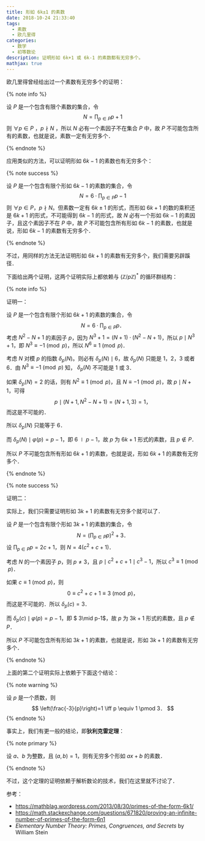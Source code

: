 ```yaml
---
title: 形如 6k±1 的素数
date: 2018-10-24 21:33:40
tags:
  - 素数
  - 欧几里得
categories:
  - 数学
  - 初等数论
description: 证明形如 6k+1 或 6k-1 的素数都有无穷多个。
mathjax: true
---
```


欧几里得曾经给出过一个素数有无穷多个的证明：

{% note info %}

设 $P$ 是一个包含有限个素数的集合，令
$$
N=\prod_{p \in P} p + 1
$$
则 $\forall p \in P$ ，$p \nmid N$ ，所以 $N$ 必有一个素因子不在集合 $P$ 中，故 $P$ 不可能包含所有的素数，也就是说，素数一定有无穷多个．

{% endnote %}

应用类似的方法，可以证明形如 $6k - 1$ 的素数也有无穷多个：

{% note success %}

设 $P$ 是一个包含有限个形如 $6k - 1$ 的素数的集合，令
$$
N=6 \cdot \prod_{p \in P} p - 1
$$
则 $\forall p \in P$，$p \nmid N$。但素数一定有 $6k \pm 1$ 的形式，而形如 $6k+1$ 的数的乘积还是 $6k+1$ 的形式，不可能得到 $6k-1$ 的形式，故 $N$ 必有一个形如 $6k-1$ 的素因子，且这个素因子不在 $P$ 中，故 $P$ 不可能包含所有形如 $6k - 1$ 的素数，也就是说，形如 $6k - 1$ 的素数有无穷多个．

{% endnote %}

不过，用同样的方法无法证明形如 $6k+1$ 的素数有无穷多个，我们需要另辟蹊径．

下面给出两个证明，这两个证明实际上都依赖与 $(\mathbb{Z}/p\mathbb{Z})^*$ 的循环群结构：

{% note info %}

证明一：

设 $P$ 是一个包含有限个形如 $6k + 1$ 的素数的集合，令
$$
N = 6 \cdot \prod_{p \in P} p．
$$
考虑 $N^2-N+1$ 的素因子 $p$，因为 $N^3+1=(N+1) \cdot (N^2-N+1)$，所以 $p \mid N^3+1$，即 $N^3 \equiv -1 \pmod p$，所以 $N^6 \equiv 1 \pmod p$．

考虑 $N$ 对模 $p$ 的指数 $\delta_p (N)$。则必有 $\delta_p (N) \mid 6$，故 $\delta_p (N)$ 只能是 $1$，$2$，$3$ 或者 $6$．由 $N^3 \equiv -1 \pmod p$ 知， $\delta_p (N)$ 不可能是 $1$ 或 $3$．

如果 $\delta_p (N) = 2$ 的话，则有 $N^2 \equiv 1 \pmod p$，且 $N \equiv -1 \pmod p$，故 $p \mid N+1$，可得
$$
p \mid (N+1, N^2-N+1) = (N+1, 3) =1，
$$
而这是不可能的．

所以 $\delta_p (N)$ 只能等于 $6$．

而  $\delta_p (N) \mid \varphi(p) = p-1$，即 $6 \mid p-1$，故 $p$ 为 $6k+1$ 形式的素数，且 $p \notin P$．

所以 $P$ 不可能包含所有形如 $6k + 1$ 的素数，也就是说，形如 $6k + 1$ 的素数有无穷多个．

{% endnote %}

{% note success %}

证明二：

实际上，我们只需要证明形如 $3k+1$ 的素数有无穷多个就可以了．

设 $P$ 是一个包含有限个形如 $3k + 1$ 的素数的集合，令
$$
N = \left(\prod_{p \in P} p\right)^2+3．
$$
设  $\prod_{p \in P} p=2c+1$，则 $N=4(c^2+c+1)$．

考虑 $N$ 的一个素因子 $p$，则 $p \ne 3$，且 $p \mid c^2+c+1 \mid c^3-1$，所以 $c^3 \equiv 1 \pmod p$．

如果 $c \equiv 1 \pmod p$，则
$$
0 \equiv c^2+c+1 \equiv 3 \pmod p，
$$
而这是不可能的．所以 $\delta_p(c)=3$．

而  $\delta_p (c) \mid \varphi(p) = p-1$，即 $ 3\mid p-1$，故 $p$ 为 $3k+1$ 形式的素数，且 $p \notin P$．

所以 $P$ 不可能包含所有形如 $3k + 1$ 的素数，也就是说，形如 $3k + 1$ 的素数有无穷多个．

{% endnote %}

上面的第二个证明实际上依赖于下面这个结论：

{% note warning %}

设 $p$ 是一个质数，则
$$
\left(\frac{-3}{p}\right)=1 \iff p \equiv 1 \pmod 3．
$$
{% endnote %}

事实上，我们有更一般的结论，即**狄利克雷定理**：

{% note primary %}

设 $a$、$b$ 为整数，且 $(a,b)=1$，则有无穷多个形如 $ax+b$ 的素数．

{% endnote %}

不过，这个定理的证明依赖于解析数论的技术，我们在这里就不讨论了．



参考：

- https://mathblag.wordpress.com/2013/08/30/primes-of-the-form-6k1/
- https://math.stackexchange.com/questions/671820/proving-an-infinite-number-of-primes-of-the-form-6n1
- *Elementary Number Theory: Primes, Congruences, and Secrets* by William Stein
